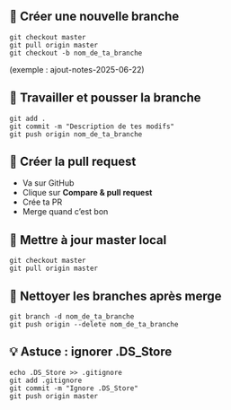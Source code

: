 ## 🚀 Créer une nouvelle branche
```
git checkout master
git pull origin master
git checkout -b nom_de_ta_branche
```
(exemple : ajout-notes-2025-06-22)

## 🚀 Travailler et pousser la branche
```
git add .
git commit -m "Description de tes modifs"
git push origin nom_de_ta_branche
```

## 🚀 Créer la pull request
- Va sur GitHub
- Clique sur **Compare & pull request**
- Crée ta PR
- Merge quand c’est bon

## 🚀 Mettre à jour master local
```
git checkout master
git pull origin master
```

## 🚀 Nettoyer les branches après merge
```
git branch -d nom_de_ta_branche
git push origin --delete nom_de_ta_branche
```

## 💡 Astuce : ignorer .DS_Store
```
echo .DS_Store >> .gitignore
git add .gitignore
git commit -m "Ignore .DS_Store"
git push origin master
```